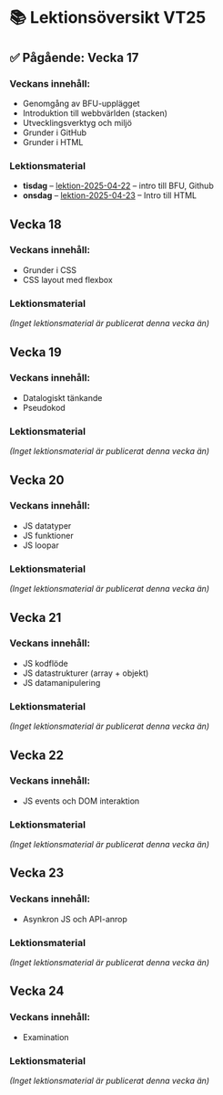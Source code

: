 # 📚 Lektionsöversikt VT25

## ✅ Pågående: Vecka 17

### Veckans innehåll: 
 - Genomgång av BFU-upplägget
 - Introduktion till webbvärlden (stacken)
 - Utvecklingsverktyg och miljö
 - Grunder i GitHub
 - Grunder i HTML

### Lektionsmaterial

- **tisdag** – [lektion-2025-04-22](https://github.com/Folkuniversitetet-BFU-VT25/lektion-2025-04-22) – intro till BFU, Github
- **onsdag** – [lektion-2025-04-23](https://github.com/Folkuniversitetet-BFU-VT25/lektion-2025-04-23) –  Intro till HTML

## Vecka 18

### Veckans innehåll: 
 - Grunder i CSS
 - CSS layout med flexbox

### Lektionsmaterial

_(Inget lektionsmaterial är publicerat denna vecka än)_

## Vecka 19

### Veckans innehåll: 
 - Datalogiskt tänkande
 - Pseudokod

### Lektionsmaterial

_(Inget lektionsmaterial är publicerat denna vecka än)_

## Vecka 20

### Veckans innehåll: 
 - JS datatyper
 - JS funktioner
 - JS loopar

### Lektionsmaterial

_(Inget lektionsmaterial är publicerat denna vecka än)_

## Vecka 21

### Veckans innehåll: 
 - JS kodflöde
 - JS datastrukturer (array + objekt)
 - JS datamanipulering

### Lektionsmaterial

_(Inget lektionsmaterial är publicerat denna vecka än)_

## Vecka 22

### Veckans innehåll: 
 - JS events och DOM interaktion

### Lektionsmaterial

_(Inget lektionsmaterial är publicerat denna vecka än)_

## Vecka 23

### Veckans innehåll: 
 - Asynkron JS och API-anrop

### Lektionsmaterial

_(Inget lektionsmaterial är publicerat denna vecka än)_

## Vecka 24

### Veckans innehåll: 
 - Examination

### Lektionsmaterial

_(Inget lektionsmaterial är publicerat denna vecka än)_

